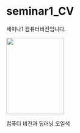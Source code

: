 # seminar1_CV

<p>세미나1 컴퓨터비전입니다.</p>
<img src = "[https://image.yes24.com/goods/116755317/XL](https://www.hanbit.co.kr/data/books/B8870109394_l.jpg)https://www.hanbit.co.kr/data/books/B8870109394_l.jpg](https://shopping-phinf.pstatic.net/main_3697585/36975852621.20230906071248.jpg?type=w300)https://shopping-phinf.pstatic.net/main_3697585/36975852621.20230906071248.jpg?type=w300" width = 150 height = 200 >
<p>컴퓨터 비전과 딥러닝 오일석</p>
